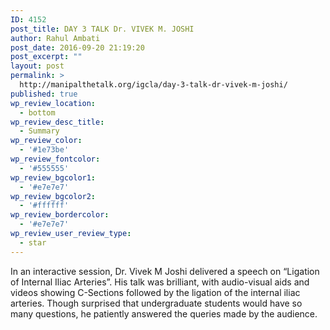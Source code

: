 ```yaml
---
ID: 4152
post_title: DAY 3 TALK Dr. VIVEK M. JOSHI
author: Rahul Ambati
post_date: 2016-09-20 21:19:20
post_excerpt: ""
layout: post
permalink: >
  http://manipalthetalk.org/igcla/day-3-talk-dr-vivek-m-joshi/
published: true
wp_review_location:
  - bottom
wp_review_desc_title:
  - Summary
wp_review_color:
  - '#1e73be'
wp_review_fontcolor:
  - '#555555'
wp_review_bgcolor1:
  - '#e7e7e7'
wp_review_bgcolor2:
  - '#ffffff'
wp_review_bordercolor:
  - '#e7e7e7'
wp_review_user_review_type:
  - star
---
```

In an interactive session, Dr. Vivek M Joshi delivered a speech on “Ligation of Internal Iliac Arteries”. His talk was brilliant, with audio-visual aids and videos showing C-Sections followed by the ligation of the internal iliac arteries. Though surprised that undergraduate students would have so many questions, he patiently answered the queries made by the audience.